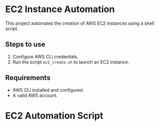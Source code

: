 # EC2 Instance Automation
This project automates the creation of AWS EC2 instances using a shell script.

## Steps to use
1. Configure AWS CLI credentials.
2. Run the script `ec2_create.sh` to launch an EC2 instance.

## Requirements
- AWS CLI installed and configured.
- A valid AWS account.
# EC2 Automation Script
